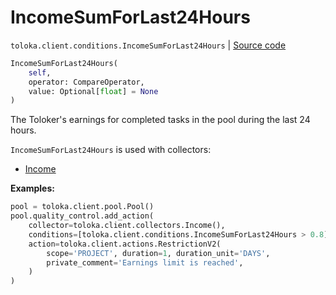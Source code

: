 # IncomeSumForLast24Hours
`toloka.client.conditions.IncomeSumForLast24Hours` | [Source code](https://github.com/Toloka/toloka-kit/blob/v1.2.1/src/client/conditions.py#L321)

```python
IncomeSumForLast24Hours(
    self,
    operator: CompareOperator,
    value: Optional[float] = None
)
```

The Toloker's earnings for completed tasks in the pool during the last 24 hours.


`IncomeSumForLast24Hours` is used with collectors:
- [Income](toloka.client.collectors.Income.md)


**Examples:**


```python
pool = toloka.client.pool.Pool()
pool.quality_control.add_action(
    collector=toloka.client.collectors.Income(),
    conditions=[toloka.client.conditions.IncomeSumForLast24Hours > 0.8],
    action=toloka.client.actions.RestrictionV2(
        scope='PROJECT', duration=1, duration_unit='DAYS',
        private_comment='Earnings limit is reached',
    )
)
```
